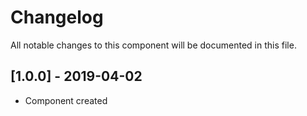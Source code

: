 # Changelog
All notable changes to this component will be documented in this file.

## [1.0.0] - 2019-04-02
- Component created
